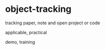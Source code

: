 # object-tracking
tracking paper, note and open project or code

applicable, practical

demo, training
